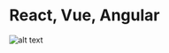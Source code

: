 # React, Vue, Angular


![alt text](https://github.com/jylhakos/InternetOfThings/blob/main/Frameworks/Frontend/comparison.png?raw=true)
